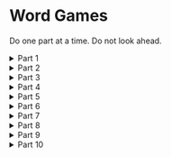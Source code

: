 # Word Games

Do one part at a time. Do not look ahead.

<details>
  <summary>Part 1</summary>
  
  ## Part 1

Write a command-line program that asks the user to unscramble a 5-letter word.

When the user runs the program (`./unscramble`), a scrambled 5-letter word is shown to them. The program then awaits their answer.

If correct, the program acknowledges that and exits.

If incorrect, it shows the correct word and exits.

Hard-code the following list of words in the program to randomly pick from: `pound, trice, hired, comma, logic`

</details>

<details>
  <summary>Part 2</summary>
  
  ## Part 2

Modify the program to pick a 5-letter word at random from a word list. You can use the provided `words.txt`.

</details>

<details>
  <summary>Part 3</summary>
  
  ## Part 3

Modify the program to allow the user to attempt two different words.

Show them 2 unique scrambled words from your list, one at a time.

After each attempt, let the user know if their answer matched the current word.

</details>

<details>
  <summary>Part 4</summary>
  
  ## Part 4

When the program starts, ask the user to specify the number of words they want to play, and show them those many words (instead of 2, as previously implemented)

</details>

<details>
  <summary>Part 5</summary>
  
  ## Part 5

When the program starts, ask the user to specify the length of each word they want to play and only show words of that length (instead of 5, as previously implemented)

</details>

<details>
  <summary>Part 6</summary>
  
  ## Part 6

Have the option of reading in the user's preferences (number of words, length of each word) via command-line args

e.g.

```
./unscramble --word-count 2 --word-length 5
```

If a preference is specified via a command-line arg, don't prompt the user in-program.

</details>

<details>
  <summary>Part 7</summary>
  
  ## Part 7

Ask the user if they want a casual or timed session.

If it's a timed session, for every successful solve measure how long it took them, and report it back.

This preference can also be specified via command line arguments,.

```
./unscramble --mode {casual|timed}
```

</details>

<details>
  <summary>Part 8</summary>
  
  ## Part 8

It's getting too tedious for users to answer the preference questions everytime.

They would prefer to have defaults that can be overridden.

Change the program so that running it without any command line args uses default values and does not ask any questions of the user in this regard.

Think of the user experience, especially those users who have been used to the questions.

</details>

<details>
  <summary>Part 9</summary>
  
  ## Part 9

Users are noticing repeated words across multiple sessions.

Change the program so users are not shown repeated words (unless you run out of words).

</details>

<details>
  <summary>Part 10</summary>
  
  ## Part 10

Users would prefer variable word lengths. Modify the program to use a range for word lengths e.g. 4 to 6 letters, 5 to 9 letters etc.

</details>
